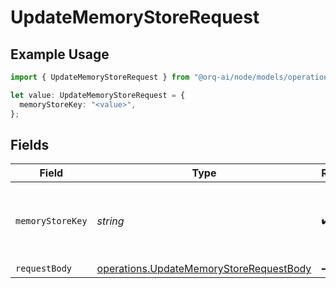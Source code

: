# UpdateMemoryStoreRequest

## Example Usage

```typescript
import { UpdateMemoryStoreRequest } from "@orq-ai/node/models/operations";

let value: UpdateMemoryStoreRequest = {
  memoryStoreKey: "<value>",
};
```

## Fields

| Field                                                                                              | Type                                                                                               | Required                                                                                           | Description                                                                                        |
| -------------------------------------------------------------------------------------------------- | -------------------------------------------------------------------------------------------------- | -------------------------------------------------------------------------------------------------- | -------------------------------------------------------------------------------------------------- |
| `memoryStoreKey`                                                                                   | *string*                                                                                           | :heavy_check_mark:                                                                                 | The unique key identifier of the memory store                                                      |
| `requestBody`                                                                                      | [operations.UpdateMemoryStoreRequestBody](../../models/operations/updatememorystorerequestbody.md) | :heavy_minus_sign:                                                                                 | N/A                                                                                                |